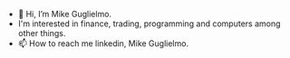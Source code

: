 - 👋 Hi, I’m Mike Guglielmo.
- I'm interested in finance, trading, programming and computers among other things.
- 📫 How to reach me linkedin, Mike Guglielmo.

<!---
mikeGugs/mikeGugs is a ✨ special ✨ repository because its `README.md` (this file) appears on your GitHub profile.
You can click the Preview link to take a look at your changes.
--->
